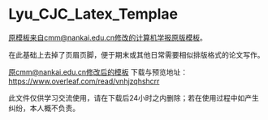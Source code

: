 # Lyu_CJC_Latex_Templae


原模板来自cmm@nankai.edu.cn修改的计算机学报原版模板。

在此基础上去掉了页眉页脚，便于期末或其他日常需要相似排版格式的论文写作。


原cmm@nankai.edu.cn修改后的模板
下载与预览地址：https://www.overleaf.com/read/vnhjzqhshcrr

此文件仅供学习交流使用，请在下载后24小时之内删除；若在使用过程中如产生纠纷，本人概不负责。
